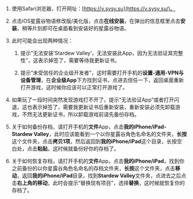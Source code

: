 1. 使用Safari浏览器，打开网址：[https://v.sysy.su](https://v.sysy.su/)。

2. 点击iOS星露谷物语修改版/美化版，点击**在线安装**，在弹出的信息框里点击**安装**，稍等片刻即可在桌面看到安装好的星露谷物语。

3. 此时可能会出现两种情况：
   
   1. 提示“无法安装‘Stardew Valley’，无法安装此App，因为无法验证其完整性”，这表示掉签了，需要等待我更新证书。
   
   2. 提示“未受信任的企业级开发者”，这时需要打开手机的**设置-通用-VPN与设备管理**，在**企业级App**下方找到证书，点进去信任一下，返回桌面重新打开游戏，这时候你应该可以正常打开游戏了。

4. 如果玩了一段时间突然发现游戏打不开了，提示“无法验证App”或者打开闪退，这也表示掉签了，需要我更新证书后重新安装，重新安装必须先卸载游戏，不然无法更新证书，所以卸载游戏前请先备份存档。

5. 关于如何备份存档，请打开手机的**文件**App，点击**我的iPhone/iPad-Stardew Valley**，此时应该能看到一个以你星露谷角色名命名的文件夹，**长按**这个文件夹，点击**拷贝1项**，然后返回到**我的iPhone/iPad**这个目录，长按空白处，点击**粘贴**，这时候就备份好你的存档了。

6. 关于如何恢复存档，请打开手机的**文件**App，点击**我的iPhone/iPad**，找到你之前备份的以你星露谷角色名命名的存档文件夹，**长按**这个文件夹，点击**移动**，返回**我的iPhone/iPad**目录，找到**Stardew Valley**文件夹，点进去之后点击**右上角的移动**，此时会提示“替换现有项目”，选择**替换**，这时候就恢复你的存档了。